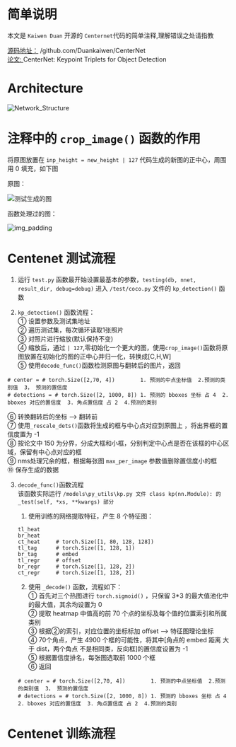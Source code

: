 # 简单说明  
本文是 `Kaiwen Duan` 开源的 `Centernet`代码的简单注释,理解错误之处请指教  

[源码地址：](https://github.com/Duankaiwen/CenterNet) /github.com/Duankaiwen/CenterNet     
[论文: ](https://arxiv.org/abs/1904.08189) CenterNet: Keypoint Triplets for Object Detection    

# Architecture

![Network_Structure](https://github.com/Dawning23/centernet-comment/blob/master/Network_Structure.jpg)  

# 注释中的 `crop_image()` 函数的作用   
将原图放置在 `inp_height = new_height | 127` 代码生成的新图的正中心，周围用 0 填充，如下图  

原图：  

![测试生成的图](https://github.com/Dawning23/centernet-comment/blob/master/raw_test_img.jpg)

函数处理过的图：  

![img_padding](https://github.com/Dawning23/centernet-comment/blob/master/img_padding.jpg)

# Centenet 测试流程  
1. 运行 `test.py` 函数最开始设置最基本的参数，`testing(db, nnet, result_dir, debug=debug)` 进入 `/test/coco.py` 文件的 `kp_detection()` 函数  

2. `kp_detection()` 函数流程：      
① 设置参数及测试集地址  
② 遍历测试集，每次循环读取1张照片  
③ 对照片进行缩放(默认保持不变)   
④ 缩放后，通过 `| 127`,零初始化一个更大的图，使用`crop_image()`函数将原图放置在初始化的图的正中心并归一化，转换成[C,H,W]    
⑤ 使用`decode_func()`函数检测原图与翻转后的图片，返回    
```
# center = # torch.Size([2,70, 4])        1. 预测的中点坐标值  2.预测的类别值  3， 预测的置信度
# detections = # torch.Size([2, 1000, 8]) 1. 预测的 bboxes 坐标 占 4  2. bboxes 对应的置信度  3. 角点置信度 占 2  4.预测的类别
```
⑥ 转换翻转后的坐标 --> 翻转前  
⑦ 使用`_rescale_dets()`函数将生成的框与中心点对应到原图上  ，将出界框的置信度置为 -1   
⑧ 按论文中 150 为分界，分成大框和小框，分别判定中心点是否在该框的中心区域，保留有中心点对应的框   
⑨ nms处理冗余的框，根据每张图 `max_per_image` 参数值删除置信度小的框  
⑩ 保存生成的数据  

3. `decode_func()`函数流程    
该函数实际运行 `/models\py_utils\kp.py 文件 class kp(nn.Module): 的 _test(self, *xs, **kwargs) 部分`   

    1. 使用训练的网络提取特征，产生 8 个特征图：  
    ```
    tl_heat
    br_heat
    ct_heat     # torch.Size([1, 80, 128, 128])
    tl_tag      # torch.Size([1, 128, 1])
    br_tag      # embed
    tl_regr     # offset
    br_regr     # torch.Size([1, 128, 2])
    ct_regr     # torch.Size([1, 128, 2])
    ```
    2. 使用 `_decode()` 函数，流程如下：    
    ① 首先对三个热图进行 `torch.sigmoid()` ，只保留 3*3 的最大值池化中的最大值，其余均设置为 0     
    ② 提取 heatmap 中值高的前 70 个点的坐标及每个值的位置索引和所属类别   
    ③ 根据②的索引，对应位置的坐标标加 offset --> 特征图理论坐标    
    ④ 70个角点，产生 4900 个框的可能性，将其中[角点的 embed 距离 大于 dist，两个角点 不是相同类，反向框]的置信度设置为 -1    
    ⑤ 根据置信度排名，每张图选取前 1000 个框   
    ⑥ 返回   
    ```
    # center = # torch.Size([2,70, 4])        1. 预测的中点坐标值  2.预测的类别值  3， 预测的置信度
    # detections = # torch.Size([2, 1000, 8]) 1. 预测的 bboxes 坐标 占 4  2. bboxes 对应的置信度  3. 角点置信度 占 2  4.预测的类别
    ```

# Centenet 训练流程
